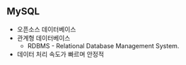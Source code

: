 ## MySQL
- 오픈소스 데이터베이스
- 관계형 데이터베이스
  - RDBMS - Relational Database Management System. 
- 데이터 처리 속도가 빠르며 안정적